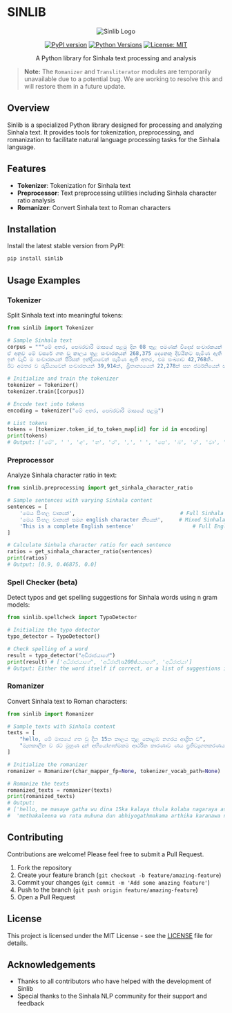 
# SINLIB

<div align="center">

![Sinlib Logo](welcome.png)

[![PyPI version](https://badge.fury.io/py/sinlib.svg)](https://badge.fury.io/py/sinlib)
[![Python Versions](https://img.shields.io/pypi/pyversions/sinlib.svg)](https://pypi.org/project/sinlib/)
[![License: MIT](https://img.shields.io/badge/License-MIT-yellow.svg)](https://opensource.org/licenses/MIT)

A Python library for Sinhala text processing and analysis
</div>

> **Note:** The `Romanizer` and `Transliterator` modules are temporarily unavailable due to a potential bug. We are working to resolve this and will restore them in a future update.

## Overview

Sinlib is a specialized Python library designed for processing and analyzing Sinhala text. It provides tools for tokenization, preprocessing, and romanization to facilitate natural language processing tasks for the Sinhala language.

## Features

- **Tokenizer**: Tokenization for Sinhala text
- **Preprocessor**: Text preprocessing utilities including Sinhala character ratio analysis
- **Romanizer**: Convert Sinhala text to Roman characters

## Installation

Install the latest stable version from PyPI:

```bash
pip install sinlib
```

## Usage Examples

### Tokenizer

Split Sinhala text into meaningful tokens:

```python
from sinlib import Tokenizer

# Sample Sinhala text
corpus = """මේ අතර, පෙබරවාරි මාසයේ පළමු දින 08 තුළ පමණක් විදෙස් සංචාරකයන් 60,122 දෙනෙකු මෙරටට පැමිණ තිබේ.
ඒ අනුව මේ වසරේ ගත වූ කාලය තුළ සංචාරකයන් 268‍,375 දෙනෙකු දිවයිනට පැමිණ ඇති බව සංචාරක සංවර්ධන අධිකාරිය සඳහන් කරයි.
ඉන් වැඩි ම සංචාරකයන් පිරිසක් ඉන්දියාවෙන් පැමිණ ඇති අතර, එම සංඛ්‍යාව 42,768කි.
ඊට අමතර ව රුසියාවෙන් සංචාරකයන් 39,914ක්, බ්‍රිතාන්‍යයෙන් 22,278ක් සහ ජර්මනියෙන් සංචාරකයන් 18,016 දෙනෙකු පැමිණ ඇති බව වාර්තා වේ."""

# Initialize and train the tokenizer
tokenizer = Tokenizer()
tokenizer.train([corpus])

# Encode text into tokens
encoding = tokenizer("මේ අතර, පෙබරවාරි මාසයේ පළමු")

# List tokens
tokens = [tokenizer.token_id_to_token_map[id] for id in encoding]
print(tokens)
# Output: ['මේ', ' ', 'අ', 'ත', 'ර', ',', ' ', 'පෙ', 'බ', 'ර', 'වා', 'රි', ' ', 'මා', 'ස', 'යේ', ' ', 'ප', 'ළ', 'මු']
```

### Preprocessor

Analyze Sinhala character ratio in text:

```python
from sinlib.preprocessing import get_sinhala_character_ratio

# Sample sentences with varying Sinhala content
sentences = [
    'මෙය සිංහල වාක්‍යක්',                                  # Full Sinhala
    'මෙය සිංහල වාක්‍යක් සමග english character කීපයක්',     # Mixed Sinhala and English
    'This is a complete English sentence'                   # Full English
]

# Calculate Sinhala character ratio for each sentence
ratios = get_sinhala_character_ratio(sentences)
print(ratios)
# Output: [0.9, 0.46875, 0.0]
```

### Spell Checker (beta)

Detect typos and get spelling suggestions for Sinhala words using n gram models:
```python 
from sinlib.spellcheck import TypoDetector

# Initialize the typo detector
typo_detector = TypoDetector()

# Check spelling of a word
result = typo_detector("අඩිරාජයාගේ")
print(result) # ['අධිරාජයාගේ', 'අධිරාජ්\u200dයයාගේ', 'අධිරාජයා']
# Output: Either the word itself if correct, or a list of suggestions if it's a potential typo
```

### Romanizer

Convert Sinhala text to Roman characters:

```python
from sinlib import Romanizer

# Sample texts with Sinhala content
texts = [
    "hello, මේ මාසයේ ගත වූ දින 15ක කාලය තුළ කොළඹ නගරය ආශ්‍රිත ව",
    "මෑතකාලීන ව රට මුහුණ දුන් අභියෝගාත්මකම ආර්ථික කාරණාව ණය ප්‍රතිව්‍යුගතකරණය බව"
]

# Initialize the romanizer
romanizer = Romanizer(char_mapper_fp=None, tokenizer_vocab_path=None)

# Romanize the texts
romanized_texts = romanizer(texts)
print(romanized_texts)
# Output:
# ['hello, me masaye gatha wu dina 15ka kalaya thula kolaba nagaraya ashritha wa',
#  'methakaleena wa rata muhuna dun abhiyogathmakama arthika karanawa naya prathiwyugathakaranaya bawa']
```

## Contributing

Contributions are welcome! Please feel free to submit a Pull Request.

1. Fork the repository
2. Create your feature branch (`git checkout -b feature/amazing-feature`)
3. Commit your changes (`git commit -m 'Add some amazing feature'`)
4. Push to the branch (`git push origin feature/amazing-feature`)
5. Open a Pull Request

## License

This project is licensed under the MIT License - see the [LICENSE](LICENSE) file for details.

## Acknowledgements

- Thanks to all contributors who have helped with the development of Sinlib
- Special thanks to the Sinhala NLP community for their support and feedback
